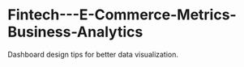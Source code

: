 # Fintech---E-Commerce-Metrics-Business-Analytics
Dashboard design tips for better data visualization.
